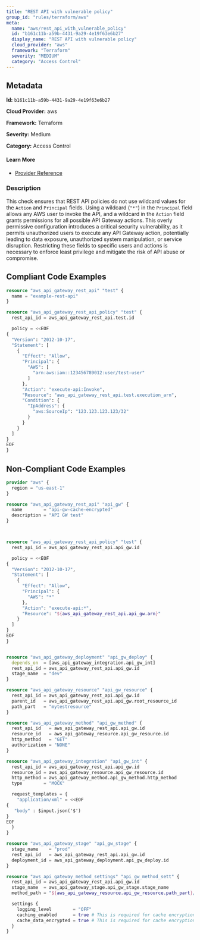```yaml
---
title: "REST API with vulnerable policy"
group_id: "rules/terraform/aws"
meta:
  name: "aws/rest_api_with_vulnerable_policy"
  id: "b161c11b-a59b-4431-9a29-4e19f63e6b27"
  display_name: "REST API with vulnerable policy"
  cloud_provider: "aws"
  framework: "Terraform"
  severity: "MEDIUM"
  category: "Access Control"
---
```

## Metadata

**Id:** `b161c11b-a59b-4431-9a29-4e19f63e6b27`

**Cloud Provider:** aws

**Framework:** Terraform

**Severity:** Medium

**Category:** Access Control

#### Learn More

 - [Provider Reference](https://registry.terraform.io/providers/hashicorp/aws/latest/docs/resources/api_gateway_rest_api_policy#policy)

### Description

 This check ensures that REST API policies do not use wildcard values for the `Action` and `Principal` fields. Using a wildcard (`"*"`) in the `Principal` field allows any AWS user to invoke the API, and a wildcard in the `Action` field grants permissions for all possible API Gateway actions. This overly permissive configuration introduces a critical security vulnerability, as it permits unauthorized users to execute any API Gateway action, potentially leading to data exposure, unauthorized system manipulation, or service disruption. Restricting these fields to specific users and actions is necessary to enforce least privilege and mitigate the risk of API abuse or compromise.


## Compliant Code Examples
```tf
resource "aws_api_gateway_rest_api" "test" {
  name = "example-rest-api"
}

resource "aws_api_gateway_rest_api_policy" "test" {
  rest_api_id = aws_api_gateway_rest_api.test.id

  policy = <<EOF
{
  "Version": "2012-10-17",
  "Statement": [
    {
      "Effect": "Allow",
      "Principal": {
        "AWS": [
          "arn:aws:iam::123456789012:user/test-user"
        ]
      },
      "Action": "execute-api:Invoke",
      "Resource": "aws_api_gateway_rest_api.test.execution_arn",
      "Condition": {
        "IpAddress": {
          "aws:SourceIp": "123.123.123.123/32"
        }
      }
    }
  ]
}
EOF
}

```
## Non-Compliant Code Examples
```tf
provider "aws" {
  region = "us-east-1"
}

resource "aws_api_gateway_rest_api" "api_gw" {
  name        = "api-gw-cache-encrypted"
  description = "API GW test"
}



resource "aws_api_gateway_rest_api_policy" "test" {
  rest_api_id = aws_api_gateway_rest_api.api_gw.id

  policy = <<EOF
{
  "Version": "2012-10-17",
  "Statement": [
    {
      "Effect": "Allow",
      "Principal": {
        "AWS": "*"
      },
      "Action": "execute-api:*",
      "Resource": "${aws_api_gateway_rest_api.api_gw.arn}"
    }
  ]
}
EOF
}


resource "aws_api_gateway_deployment" "api_gw_deploy" {
  depends_on  = [aws_api_gateway_integration.api_gw_int]
  rest_api_id = aws_api_gateway_rest_api.api_gw.id
  stage_name  = "dev"
}

resource "aws_api_gateway_resource" "api_gw_resource" {
  rest_api_id = aws_api_gateway_rest_api.api_gw.id
  parent_id   = aws_api_gateway_rest_api.api_gw.root_resource_id
  path_part   = "mytestresource"
}

resource "aws_api_gateway_method" "api_gw_method" {
  rest_api_id   = aws_api_gateway_rest_api.api_gw.id
  resource_id   = aws_api_gateway_resource.api_gw_resource.id
  http_method   = "GET"
  authorization = "NONE"
}

resource "aws_api_gateway_integration" "api_gw_int" {
  rest_api_id = aws_api_gateway_rest_api.api_gw.id
  resource_id = aws_api_gateway_resource.api_gw_resource.id
  http_method = aws_api_gateway_method.api_gw_method.http_method
  type        = "MOCK"

  request_templates = {
    "application/xml" = <<EOF
{
   "body" : $input.json('$')
}
EOF
  }
}

resource "aws_api_gateway_stage" "api_gw_stage" {
  stage_name    = "prod"
  rest_api_id   = aws_api_gateway_rest_api.api_gw.id
  deployment_id = aws_api_gateway_deployment.api_gw_deploy.id
}

resource "aws_api_gateway_method_settings" "api_gw_method_sett" {
  rest_api_id = aws_api_gateway_rest_api.api_gw.id
  stage_name  = aws_api_gateway_stage.api_gw_stage.stage_name
  method_path = "${aws_api_gateway_resource.api_gw_resource.path_part}/${aws_api_gateway_method.api_gw_method.http_method}"

  settings {
    logging_level        = "OFF"
    caching_enabled      = true # This is required for cache encryption
    cache_data_encrypted = true # This is required for cache encryption
  }
}

```